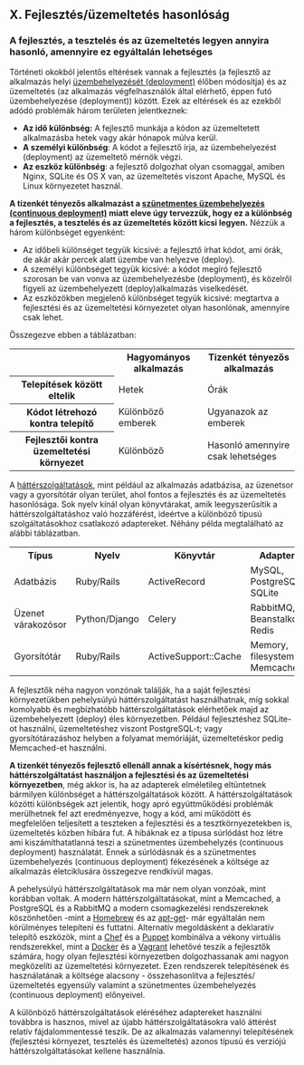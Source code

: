 ## X. Fejlesztés/üzemeltetés hasonlóság
### A fejlesztés, a tesztelés és az üzemeltetés legyen annyira hasonló, amennyire ez egyáltalán lehetséges

Történeti okokból jelentős eltérések vannak a fejlesztés (a fejlesztő az alkalmazás helyi [üzembehelyezését (deployment)](./codebase) élőben módosítja) és az üzemeltetés (az alkalmazás végfelhasználók által elérhető, éppen futó üzembehelyezése (deployment)) között.  Ezek az eltérések és az ezekből adódó problémák három területen jelentkeznek:

* **Az idő különbség:** A fejlesztő munkája a kódon az üzemeltetett alkalmazásba hetek vagy akár hónapok múlva kerül.
* **A személyi különbség**: A kódot a fejlesztő írja, az üzembehelyezést (deployment) az üzemeltető mérnök végzi.
* **Az eszköz különbség**:  a fejlesztő dolgozhat olyan csomaggal, amiben Nginx, SQLite és OS X van, az üzemeltetés viszont Apache, MySQL és Linux környezetet használ.

**A tizenkét tényezős alkalmazást a [szünetmentes üzembehelyezés (continuous deployment)](http://avc.com/2011/02/continuous-deployment/) miatt eleve úgy tervezzük, hogy ez a különbség a fejlesztés, a tesztelés és az üzemeltetés között kicsi legyen.** Nézzük a három különbséget egyenként:

* Az időbeli különséget tegyük kicsivé: a fejlesztő írhat kódot, ami órák, de akár akár percek alatt üzembe van helyezve (deploy).
* A személyi különbséget tegyük kicsivé: a kódot megíró fejlesztő szorosan be van vonva az üzembehelyezésbe (deployment), és közelről figyeli az üzembehelyezett (deploy)alkalmazás viselkedését.
* Az eszközökben megjelenő különbséget tegyük kicsivé: megtartva a fejlesztési és az üzemeltetési környezetet olyan hasonlónak, amennyire csak lehet.

Összegezve ebben a táblázatban:

<table>
  <tr>
    <th></th>
    <th>Hagyományos alkalmazás</th>
    <th>Tizenkét tényezős alkalmazás</th>
  </tr>
  <tr>
    <th>Telepítések között eltelik</th>
    <td>Hetek</td>
    <td>Órák</td>
  </tr>
  <tr>
    <th>Kódot létrehozó kontra telepítő</th>
    <td>Különböző emberek</td>
    <td>Ugyanazok az emberek</td>
  </tr>
  <tr>
    <th>Fejlesztői kontra üzemeltetési környezet</th>
    <td>Különböző</td>
    <td>Hasonló amennyire csak lehetséges</td>
  </tr>
</table>

A [háttérszolgáltatások](./backing-services), mint például az alkalmazás adatbázisa, az üzenetsor vagy a gyorsítótár olyan terület, ahol fontos a fejlesztés és az üzemeltetés hasonlósága. Sok nyelv kínál olyan könyvtárakat, amik leegyszerűsítik a háttérszolgáltatáshoz való hozzáférést, ideértve a különböző típusú szolgáltatásokhoz csatlakozó adaptereket. Néhány példa megtalálható az alábbi táblázatban.

<table>
  <tr>
    <th>Típus</th>
    <th>Nyelv</th>
    <th>Könyvtár</th>
    <th>Adapter</th>
  </tr>
  <tr>
    <td>Adatbázis</td>
    <td>Ruby/Rails</td>
    <td>ActiveRecord</td>
    <td>MySQL, PostgreSQL, SQLite</td>
  </tr>
  <tr>
    <td>Üzenet várakozósor</td>
    <td>Python/Django</td>
    <td>Celery</td>
    <td>RabbitMQ, Beanstalkd, Redis</td>
  </tr>
  <tr>
    <td>Gyorsítótár</td>
    <td>Ruby/Rails</td>
    <td>ActiveSupport::Cache</td>
    <td>Memory, filesystem, Memcached</td>
  </tr>
</table>

A fejlesztők néha nagyon vonzónak találják, ha a saját fejlesztési környezetükben pehelysúlyú háttérszolgáltatást használhatnak, míg sokkal komolyabb és megbízhatóbb háttérszolgáltatások elérhetőek majd az üzembehelyezett (deploy) éles környezetben. Például fejlesztéshez SQLite-ot használni, üzemeltetéshez viszont PostgreSQL-t; vagy gyorsítótárazáshoz helyben a folyamat memóriáját, üzemeltetéskor pedig Memcached-et használni.

**A tizenkét tényezős fejlesztő ellenáll annak a kísértésnek, hogy más háttérszolgáltatást használjon a fejlesztési és az üzemeltetési környezetben**, még akkor is, ha az adapterek elméletileg eltüntetnek bármilyen különbséget a háttérszolgáltatások között.  A háttérszolgáltatások közötti különbségek azt jelentik, hogy apró együttműködési problémák merülhetnek fel azt eredményezve, hogy a kód, ami működött és megfelelően teljesített a teszteken a fejlesztési és a tesztkörnyezetekben is, üzemeltetés közben hibára fut. A hibáknak ez a típusa súrlódást hoz létre ami kiszámíthatatlanná teszi a szünetmentes üzembehelyzés (continuous deployment) használatát. Ennek a súrlódásnak és a szünetmentes üzembehelyezés (continuous deployment) fékezésének a költsége az alkalmazás életciklusára összegezve rendkívül magas.

A pehelysúlyú háttérszolgáltatások ma már nem olyan vonzóak, mint korábban voltak.  A modern háttérszolgáltatásokat, mint a Memcached, a PostgreSQL és a RabbitMQ a modern csomagkezelési rendszereknek köszönhetően -mint a [Homebrew](http://mxcl.github.com/homebrew/) és az [apt-get](https://help.ubuntu.com/community/AptGet/Howto)- már egyáltalán nem körülményes telepíteni és futtatni. Alternatív megoldásként a deklaratív telepítő eszközök, mint a [Chef](http://www.opscode.com/chef/) és a [Puppet](http://docs.puppetlabs.com/) kombinálva a vékony virtuális rendszerekkel, mint a [Docker](https://www.docker.com/) és a [Vagrant](http://vagrantup.com/) lehetővé teszik a fejlesztők számára, hogy olyan fejlesztési környezetben dolgozhassanak ami nagyon megközelíti az üzemeltetési környezetet. Ezen rendszerek telepítésének és használatának a költsége alacsony - összehasonlítva a fejlesztés/üzemeltetés egyensúly valamint a szünetmentes üzembehelyezés (continuous deployment) előnyeivel.

A különböző háttérszolgáltatások eléréséhez adaptereket használni továbbra is hasznos, mivel az újabb háttérszolgáltatásokra való áttérést relatív fájdalommentessé teszik. De az alkalmazás valamennyi telepítésének (fejlesztési környezet, tesztelés és üzemeltetés) azonos típusú és verziójú háttérszolgáltatásokat kellene használnia.